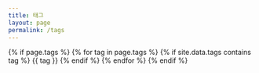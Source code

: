 ```yaml
---
title: 태그
layout: page
permalink: /tags
---
```



{% if page.tags %}
    {% for tag in page.tags %}
        {% if site.data.tags contains tag %}
            <span class="tag">{{ tag }}</span>
        {% endif %}
    {% endfor %}
{% endif %}

